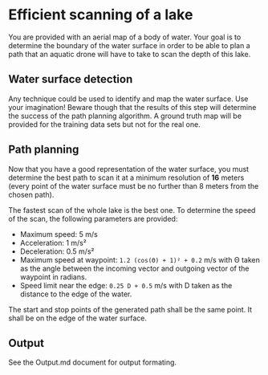 # Efficient scanning of a lake

You are provided with an aerial map of a body of water.
Your goal is to determine the boundary of the water surface in order to be able to plan a path that an aquatic drone will have to take to scan the depth of this lake.

## Water surface detection

Any technique could be used to identify and map the water surface. Use your imagination! Beware though that the results of this step will determine the success of the path planning algorithm. A ground truth map will be provided for the training data sets but not for the real one.

## Path planning

Now that you have a good representation of the water surface, you must determine the best path to scan it at a minimum resolution of **16** meters (every point of the water surface must be no further than 8 meters from the chosen path).

The fastest scan of the whole lake is the best one. To determine the speed of the scan, the following parameters are provided:

- Maximum speed: 5 m/s
- Acceleration: 1 m/s²
- Deceleration: 0.5 m/s²
- Maximum speed at waypoint: `1.2 (cos(Θ) + 1)² + 0.2` m/s with Θ taken as the angle between the incoming vector and outgoing vector of the waypoint in radians.
- Speed limit near the edge: `0.25 D + 0.5` m/s with D taken as the distance to the edge of the water.

The start and stop points of the generated path shall be the same point. It shall be on the edge of the water surface.

## Output

See the Output.md document for output formating.
